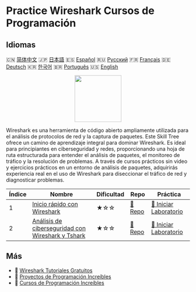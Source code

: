 # Practice Wireshark Cursos de Programación

## Idiomas

🇨🇳 [简体中文](README_zh.md) 🇯🇵 [日本語](README_ja.md) 🇪🇸 [Español](README_es.md) 🇷🇺 [Русский](README_ru.md) 🇫🇷 [Français](README_fr.md) 🇩🇪 [Deutsch](README_de.md) 🇰🇷 [한국어](README_ko.md) 🇧🇷 [Português](README_pt.md) 🇺🇸 [English](README.md) 

<div align="center">
<img width="128px" src="https://file.labex.io/path/OuFutztV2dPZ.png">
</div>

Wireshark es una herramienta de código abierto ampliamente utilizada para el análisis de protocolos de red y la captura de paquetes. Este Skill Tree ofrece un camino de aprendizaje integral para dominar Wireshark. Es ideal para principiantes en ciberseguridad y redes, proporcionando una hoja de ruta estructurada para entender el análisis de paquetes, el monitoreo de tráfico y la resolución de problemas. A través de cursos prácticos sin video y ejercicios prácticos en un entorno de análisis de paquetes, adquirirás experiencia real en el uso de Wireshark para diseccionar el tráfico de red y diagnosticar problemas.

|   Índice | Nombre                                                                                                                            | Dificultad   | Repo                                                                                      | Práctica                                                                                               |
|----------|-----------------------------------------------------------------------------------------------------------------------------------|--------------|-------------------------------------------------------------------------------------------|--------------------------------------------------------------------------------------------------------|
|        1 | [Inicio rápido con Wireshark](https://labex.io/es/courses/quick-start-with-wireshark)                                             | ★☆☆          | [🔗 Repo](https://github.com/labex-labs/quick-start-with-wireshark)                       | [🚀 Iniciar Laboratorio](https://labex.io/es/courses/quick-start-with-wireshark)                       |
|        2 | [Análisis de ciberseguridad con Wireshark y Tshark](https://labex.io/es/courses/cybersecurity-analysis-with-wireshark-and-tshark) | ★☆☆          | [🔗 Repo](https://github.com/labex-labs/cybersecurity-analysis-with-wireshark-and-tshark) | [🚀 Iniciar Laboratorio](https://labex.io/es/courses/cybersecurity-analysis-with-wireshark-and-tshark) |

## Más

- 🔗 [Wireshark Tutoriales Gratuitos](https://github.com/labex-labs/wireshark-free-tutorials)
- 🔗 [Proyectos de Programación Increíbles](https://github.com/labex-labs/awesome-programming-projects)
- 🔗 [Cursos de Programación Increíbles](https://github.com/labex-labs/awesome-programming-courses)

